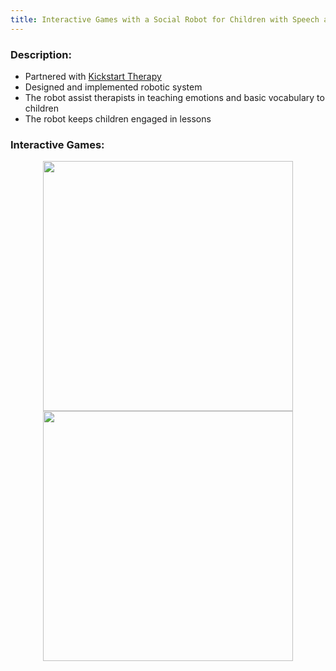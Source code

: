 ```yaml
---
title: Interactive Games with a Social Robot for Children with Speech and Language Disabilities
---
```

### Description: 
- Partnered with [Kickstart Therapy](https://www.kickstarttherapy.com)
- Designed and implemented robotic system
- The robot assist therapists in teaching emotions and basic vocabulary to children 
- The robot keeps children engaged in lessons

### Interactive Games:
<center>
<div class="row">
  <div class="column">
   <img src ="https://github.com/user-attachments/assets/1b7a4753-8360-40b7-ab72-e754c19dab47" width="400" position ="relative">
  </div>
</div>
</center>

<center>
  <div>
  <div class="column">
   <img src="https://github.com/user-attachments/assets/870f1a32-5ee9-4671-9ede-2375d868800f" width="400" position= "relative">
  </div>
  </div>
</center>


